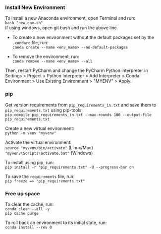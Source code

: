 ### Install New Environment
To install a new Anaconda environment, open Terminal and run:\
`bash "new_env.sh"`\
If using windows, open git bash and run the above line.

* To create a new environment without the default packages set by the `.condarc` file, run:\
`conda create --name <env_name> --no-default-packages`

* To remove the environment, run:\
`conda remove --name <env_name> --all`

Then, restart PyCharm and change the PyCharm Python interpreter in Settings > Project > 
Python Interpreter > Add Interpreter > Conda Environment > Use Existing Environment > "MYENV" > Apply.

### pip
Get version requirements from `pip_requirements_in.txt` and save them to `pip_requirements.txt` using pip-tools:\
`pip-compile pip_requirements_in.txt --max-rounds 100 --output-file pip_requirements.txt`

Create a new virtual environment:\
`python -m venv "myvenv"`

Activate the virtual environment:\
`source "myvenv/bin/activate"` (Linux/Mac)\
`"myvenv\Scripts\activate.bat"` (Windows)


To install using pip, run:\
`pip install -r "pip_requirements.txt" -U --progress-bar on`


To save the `requirements` file, run:\
`pip freeze => "pip_requirements.txt"`

### Free up space
To clear the cache, run:\
`conda clean --all -y`\
`pip cache purge`

To roll back an environment to its initial state, run:\
`conda install --rev 0`